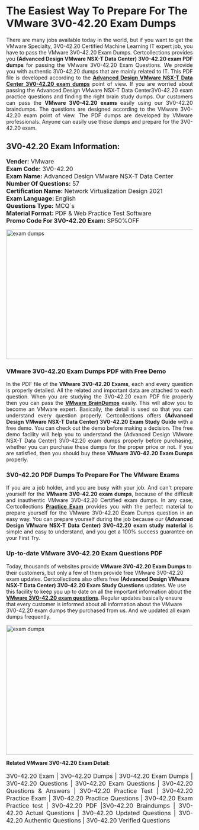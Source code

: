 <h1>The Easiest Way To Prepare For The VMware 3V0-42.20 Exam Dumps</h1> <p style="text-align:justify">There are many jobs available today in the world, but if you want to get the VMware Specialty, 3V0-42.20 Certified Machine Learning IT expert job, you have to pass the VMware 3V0-42.20 Exam Dumps. Certcollections provides you <strong>(Advanced Design VMware NSX-T Data Center) 3V0-42.20 exam PDF dumps</strong> for passing the VMware 3V0-42.20 Exam Questions. We provide you with authentic 3V0-42.20 dumps that are mainly related to IT. This PDF file is developed according to the <a href="https://www.certsofficial.com/vmware/3v0-42.20-questions"><strong>Advanced Design VMware NSX-T Data Center 3V0-42.20 exam dumps</strong></a> point of view. If you are worried about passing the Advanced Design VMware NSX-T Data Center3V0-42.20 exam practice questions and finding the right brain study dumps. Our customers can pass the <strong>VMware 3V0-42.20 exams </strong>easily using our 3V0-42.20 braindumps. The questions are designed according to the VMware 3V0-42.20 exam point of view. The PDF dumps are developed by VMware professionals. Anyone can easily use these dumps and prepare for the 3V0-42.20 exam.</p> <h2><strong>3V0-42.20 Exam Information:</strong></h2> <p><span style="font-size:16px"><strong>Vender:</strong> VMware<br /> <strong>Exam Code:</strong> 3V0-42.20<br /> <strong>Exam Name:</strong> Advanced Design VMware NSX-T Data Center<br /> <strong>Number Of Questions:</strong> 57<br /> <strong>Certification Name:</strong> Network Virtualization Design 2021<br /> <strong>Exam Language: </strong>English<br /> <strong>Questions Type:</strong> MCQ`s<br /> <strong>Material Format: </strong>PDF & Web Practice Test Software<br /> <strong>Promo Code For 3V0-42.20 Exam:</strong> SP50%OFF</span></p> <p><a href="https://www.certsofficial.com/vmware/3v0-42.20-questions" rel="no-follow"><img alt="exam dumps" src="https://www.certcollections.com/uploads/content/certsofficial.jpg" style="height:350px; width:750px" /></a></p> <h3><strong>VMware 3V0-42.20 Exam Dumps PDF with Free Demo</strong></h3> <p style="text-align:justify">In the PDF file of the <strong>VMware 3V0-42.20 Exams</strong>, each and every question is properly detailed. All the related and important data are attached to each question. When you are studying the 3V0-42.20 exam PDF file properly then you can pass the <a href="https://www.certsofficial.com/vmware-dumps"><strong>VMware BrainDumps</strong></a> easily. This will allow you to become an VMware expert. Basically, the detail is used so that you can understand every question properly. Certcollections offers <strong>(Advanced Design VMware NSX-T Data Center) 3V0-42.20 Exam Study Guide</strong> with a free demo. You can check out the demo before making a decision. The free demo facility will help you to understand the (Advanced Design VMware NSX-T Data Center) 3V0-42.20 exam dumps properly before purchasing, whether you can purchase these dumps for the proper price or not. If you are satisfied, then you should buy these <strong>VMware 3V0-42.20 Exam Dumps</strong> properly.</p> <h3><strong>3V0-42.20 PDF Dumps To Prepare For The VMware Exams</strong></h3> <p style="text-align:justify">If you are a job holder, and you are busy with your job. And can't prepare yourself for the <strong>VMware 3V0-42.20 exam dumps</strong>, because of the difficult and inauthentic VMware 3V0-42.20 Certified exam dumps. In any case, Certcollections <strong><a href="https://www.certsofficial.com/">Practice Exam</a></strong> provides you with the perfect material to prepare yourself for the VMware 3V0-42.20 Exam Dumps question in an easy way. You can prepare yourself during the job because our <strong>(Advanced Design VMware NSX-T Data Center) 3V0-42.20 exam study material</strong> is simple and easy to understand, and you get a 100% success guarantee on your First Try.</p> <h3><strong>Up-to-date VMware 3V0-42.20 Exam Questions PDF</strong></h3> <p>Today, thousands of websites provide <strong>VMware 3V0-42.20 Exam Dumps</strong> to their customers, but only a few of them provide free VMware 3V0-42.20 exam updates. Certcollections also offers free <strong>(Advanced Design VMware NSX-T Data Center) 3V0-42.20 Exam Study Questions</strong> updates. We use this facility to keep you up to date on all the important information about the <a href="https://www.certsofficial.com/vmware/3v0-42.20-questions"><strong>VMware 3V0-42.20 exam questions</strong></a>. Regular updates basically ensure that every customer is informed about all information about the VMware 3V0-42.20 exam dumps they purchased from us. And we updated all exam dumps frequently.</p> <p><a href="https://www.certsofficial.com/vmware/3v0-42.20-questions"><img alt="exam dumps " src="https://www.certcollections.com/uploads/content/certsofficial2.jpg" style="height:350px; width:750px" /></a></p> <p style="text-align:justify"><span style="font-size:14px"><strong>Related VMware 3V0-42.20 Exam Detail:</strong></span><br /> <br /> <span style="font-size:16px">3V0-42.20 Exam | 3V0-42.20 Dumps | 3V0-42.20 Exam Dumps | 3V0-42.20 Questions | 3V0-42.20 Exam Questions | 3V0-42.20 Questions & Answers | 3V0-42.20 Practice Test | 3V0-42.20 Practice Exam | 3V0-42.20 Practice Questions | 3V0-42.20 Exam Practice test | 3V0-42.20 PDF |3V0-42.20 Braindumps | 3V0-42.20 Actual Questions | 3V0-42.20 Updated Questions | 3V0-42.20 Authentic Questions | 3V0-42.20 Verified Questions</span></p>

